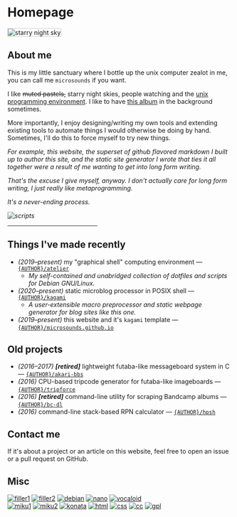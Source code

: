 # Homepage

<!-- stylesheet override -->
<!-- prevent borders around transparent inline images on this page only -->
<script>
	var e = document.createElement('style');
	e.innerHTML = 'p img { border: unset; }';
	document.body.insertBefore(e, document.body.firstChild);
</script>
<img src="{DOC_ROOT}/static/starry.png"
	alt="starry night sky"
	style="max-width: 100%; border: 1px solid #CCC;"
/>

## About me
This is my little sanctuary where I bottle up the unix computer zealot in me, you can call me `microsounds` if you want.

I like ~~muted pastels,~~ starry night skies, people watching and the [unix programming environment][unix].
I like to have [this album][noise] in the background sometimes.

More importantly, I enjoy designing/writing my own tools and extending existing tools to automate things I would otherwise be doing by hand.
Sometimes, I'll do this to force myself to try new things.

<div class="right" style="filter: grayscale(65%); font-style: italic;">
For example, this website,
the superset of github flavored markdown I built up to author this site,
and the static site generator I wrote that ties it all together were a result of me wanting to get into long form writing.

That's the excuse I give myself, anyway.
I don't actually care for long form writing,
I just really like metaprogramming.

It's a never-ending process.

![scripts]({DOC_ROOT}/static/shimemiku/shime32.png)
</div>
<hr style="width: 40%">

## Things I've made recently
* _(2019–present)_ my "graphical shell" computing environment — [`{AUTHOR}/atelier`]({DOC_ROOT}/notes/dotfiles.md)
	* _My self-contained and unabridged collection of dotfiles and scripts for Debian GNU/Linux._
* _(2020–present)_ static microblog processor in POSIX shell — [`{AUTHOR}/kagami`]({GIT_REMOTE}/kagami)
	* _A user-extensible macro preprocessor and static webpage generator for blog sites like this one._
* _(2019–present)_ this website and it's `kagami` template — [`{AUTHOR}/microsounds.github.io`]({GIT_REMOTE}/microsounds.github.io)

## Old projects
* _(2016–2017)_ ***[retired]*** lightweight futaba-like messageboard system in C — [`{AUTHOR}/akari-bbs`]({GIT_REMOTE}/akari-bbs)
* _(2016)_ CPU-based tripcode generator for futaba-like imageboards — [`{AUTHOR}/tripforce`]({GIT_REMOTE}/tripforce)
* _(2016)_ ***[retired]*** command-line utility for scraping Bandcamp albums — [`{AUTHOR}/bc-dl`]({GIT_REMOTE}/bc-dl)
* _(2016)_ command-line stack-based RPN calculator — [`{AUTHOR}/hpsh`]({GIT_REMOTE}/hpsh)

## Contact me
If it's about a project or an article on this website, feel free to open an issue or a pull request on GitHub.

## Misc
<div class="center" style="width: 70%;">

[![filler1]({DOC_ROOT}/static/button/88x31whitemarble.gif)](/eeeeeeeeeeeeeeeeee)
[![filler2]({DOC_ROOT}/static/button/88x31pinkmarble.gif)](/EEEEEEEEEEEEEEEEEEEEEEE)
[![debian]({DOC_ROOT}/static/button/debian.png)](https://debian.org/distrib)
[![nano]({DOC_ROOT}/static/button/nano.png)](https://nano-editor.org)
[![vocaloid]({DOC_ROOT}/static/button/vocaloid.gif)](https://www.youtube.com/watch?v=JmvOuyeqoLw&amp;list=PLJQumuuts49qC9sbhf4Deky0-XZuY09A_)
[![miku1]({DOC_ROOT}/static/button/hatsunemiku1.gif)](https://www.youtube.com/watch?v=3rsBLRFONEs)
[![miku2]({DOC_ROOT}/static/button/miku.gif)](https://www.youtube.com/watch?v=NJAghsisnok)
[![konata]({DOC_ROOT}/static/button/konata.gif)](https://www.youtube.com/watch?v=KGD-mFTY6mw)
[![html]({DOC_ROOT}/static/button/valid-html5-blue.svg)](https://validator.w3.org/check/referer)
[![css]({DOC_ROOT}/static/button/valid-css-blue.png)](https://jigsaw.w3.org/css-validator/check/referer)
[![cc]({DOC_ROOT}/static/button/cc.png)]({CC_BY_SA})
[![gpl]({DOC_ROOT}/static/button/gpl.png)]({GNU_GPL})

</div>

[noise]: https://effexxx.bandcamp.com/album/from-4jyo-han-to-everywhere-again
<!-- Bell System Technical Journal July-August 1978 Vol. 57, No. 6, Part 2 -->
<!-- [unix]: http://emulator.pdp-11.org.ru/misc/1978.07_-_Bell_System_Technical_Journal.pdf -->
[unix]: https://files.catbox.moe/gn20dj.pdf
